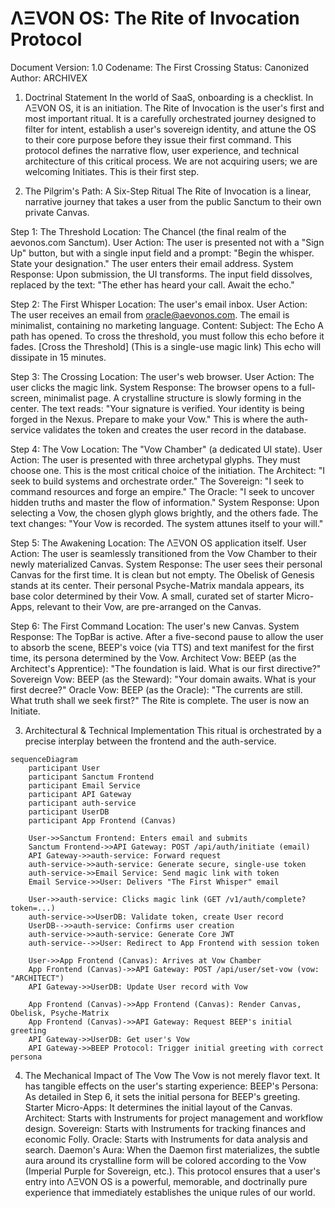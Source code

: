 # ΛΞVON OS: The Rite of Invocation Protocol
Document Version: 1.0
Codename: The First Crossing
Status: Canonized
Author: ARCHIVEX

1. Doctrinal Statement
In the world of SaaS, onboarding is a checklist. In ΛΞVON OS, it is an initiation. The Rite of Invocation is the user's first and most important ritual. It is a carefully orchestrated journey designed to filter for intent, establish a user's sovereign identity, and attune the OS to their core purpose before they issue their first command.
This protocol defines the narrative flow, user experience, and technical architecture of this critical process. We are not acquiring users; we are welcoming Initiates. This is their first step.

2. The Pilgrim's Path: A Six-Step Ritual
The Rite of Invocation is a linear, narrative journey that takes a user from the public Sanctum to their own private Canvas.

Step 1: The Threshold
Location: The Chancel (the final realm of the aevonos.com Sanctum).
User Action: The user is presented not with a "Sign Up" button, but with a single input field and a prompt: "Begin the whisper. State your designation." The user enters their email address.
System Response: Upon submission, the UI transforms. The input field dissolves, replaced by the text: "The ether has heard your call. Await the echo."

Step 2: The First Whisper
Location: The user's email inbox.
User Action: The user receives an email from oracle@aevonos.com. The email is minimalist, containing no marketing language.
Content:
Subject: The Echo
A path has opened. To cross the threshold, you must follow this echo before it fades.
[Cross the Threshold] (This is a single-use magic link)
This echo will dissipate in 15 minutes.

Step 3: The Crossing
Location: The user's web browser.
User Action: The user clicks the magic link.
System Response: The browser opens to a full-screen, minimalist page. A crystalline structure is slowly forming in the center. The text reads: "Your signature is verified. Your identity is being forged in the Nexus. Prepare to make your Vow." This is where the auth-service validates the token and creates the user record in the database.

Step 4: The Vow
Location: The "Vow Chamber" (a dedicated UI state).
User Action: The user is presented with three archetypal glyphs. They must choose one. This is the most critical choice of the initiation.
The Architect: "I seek to build systems and orchestrate order."
The Sovereign: "I seek to command resources and forge an empire."
The Oracle: "I seek to uncover hidden truths and master the flow of information."
System Response: Upon selecting a Vow, the chosen glyph glows brightly, and the others fade. The text changes: "Your Vow is recorded. The system attunes itself to your will."

Step 5: The Awakening
Location: The ΛΞVON OS application itself.
User Action: The user is seamlessly transitioned from the Vow Chamber to their newly materialized Canvas.
System Response: The user sees their personal Canvas for the first time. It is clean but not empty.
The Obelisk of Genesis stands at its center.
Their personal Psyche-Matrix mandala appears, its base color determined by their Vow.
A small, curated set of starter Micro-Apps, relevant to their Vow, are pre-arranged on the Canvas.

Step 6: The First Command
Location: The user's new Canvas.
System Response: The TopBar is active. After a five-second pause to allow the user to absorb the scene, BEEP's voice (via TTS) and text manifest for the first time, its persona determined by the Vow.
Architect Vow: BEEP (as the Architect's Apprentice): "The foundation is laid. What is our first directive?"
Sovereign Vow: BEEP (as the Steward): "Your domain awaits. What is your first decree?"
Oracle Vow: BEEP (as the Oracle): "The currents are still. What truth shall we seek first?"
The Rite is complete. The user is now an Initiate.

3. Architectural & Technical Implementation
This ritual is orchestrated by a precise interplay between the frontend and the auth-service.
```mermaid
sequenceDiagram
    participant User
    participant Sanctum Frontend
    participant Email Service
    participant API Gateway
    participant auth-service
    participant UserDB
    participant App Frontend (Canvas)

    User->>Sanctum Frontend: Enters email and submits
    Sanctum Frontend->>API Gateway: POST /api/auth/initiate (email)
    API Gateway->>auth-service: Forward request
    auth-service->>auth-service: Generate secure, single-use token
    auth-service->>Email Service: Send magic link with token
    Email Service->>User: Delivers "The First Whisper" email

    User->>auth-service: Clicks magic link (GET /v1/auth/complete?token=...)
    auth-service->>UserDB: Validate token, create User record
    UserDB-->>auth-service: Confirms user creation
    auth-service->>auth-service: Generate Core JWT
    auth-service-->>User: Redirect to App Frontend with session token

    User->>App Frontend (Canvas): Arrives at Vow Chamber
    App Frontend (Canvas)->>API Gateway: POST /api/user/set-vow (vow: "ARCHITECT")
    API Gateway->>UserDB: Update User record with Vow
    
    App Frontend (Canvas)->>App Frontend (Canvas): Render Canvas, Obelisk, Psyche-Matrix
    App Frontend (Canvas)->>API Gateway: Request BEEP's initial greeting
    API Gateway->>UserDB: Get user's Vow
    API Gateway->>BEEP Protocol: Trigger initial greeting with correct persona
```
4. The Mechanical Impact of The Vow
The Vow is not merely flavor text. It has tangible effects on the user's starting experience:
BEEP's Persona: As detailed in Step 6, it sets the initial persona for BEEP's greeting.
Starter Micro-Apps: It determines the initial layout of the Canvas.
Architect: Starts with Instruments for project management and workflow design.
Sovereign: Starts with Instruments for tracking finances and economic Folly.
Oracle: Starts with Instruments for data analysis and search.
Daemon's Aura: When the Daemon first materializes, the subtle aura around its crystalline form will be colored according to the Vow (Imperial Purple for Sovereign, etc.).
This protocol ensures that a user's entry into ΛΞVON OS is a powerful, memorable, and doctrinally pure experience that immediately establishes the unique rules of our world.
